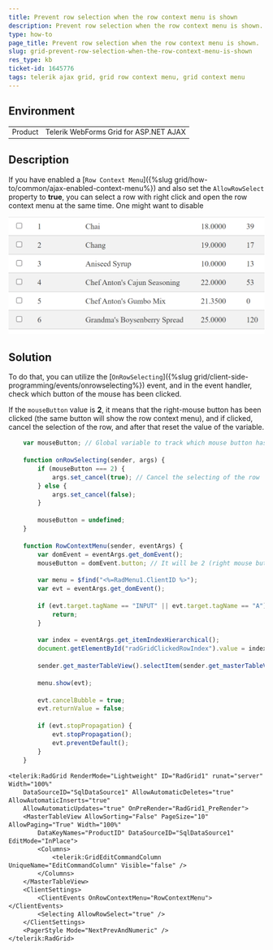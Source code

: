 ```yaml
---
title: Prevent row selection when the row context menu is shown
description: Prevent row selection when the row context menu is shown. Check it now!
type: how-to
page_title: Prevent row selection when the row context menu is shown. | RadGrid
slug: grid-prevent-row-selection-when-the-row-context-menu-is-shown
res_type: kb
ticket-id: 1645776
tags: telerik ajax grid, grid row context menu, grid context menu
---
```


## Environment

<table>
	<tbody>
		<tr>
			<td>Product</td>
			<td>Telerik WebForms Grid for ASP.NET AJAX</td>
		</tr>
	</tbody>
</table>

## Description

If you have enabled a [`Row Context Menu`]({%slug grid/how-to/common/ajax-enabled-context-menu%}) and also set the `AllowRowSelect` property to **true**, you can select a row with right click and open the row context menu at the same time.
One might want to disable 

![Prevent selecting the row](images/grid-prevent-selecting-with-row-menu.gif "Prevent selecting the row")

## Solution

To do that, you can utilize the [`OnRowSelecting`]({%slug grid/client-side-programming/events/onrowselecting%}) event, and in the event handler, check which button of the mouse has been clicked.

If the `mouseButton` value is **2**, it means that the right-mouse button has been clicked (the same button will show the row context menu), and if clicked, cancel the selection of the row, and after that reset the value of the variable. 

````JavaScript
    var mouseButton; // Global variable to track which mouse button has been clicked

    function onRowSelecting(sender, args) {
        if (mouseButton === 2) {
            args.set_cancel(true); // Cancel the selecting of the row
        } else {
            args.set_cancel(false); 
        }

        mouseButton = undefined;
    }

    function RowContextMenu(sender, eventArgs) {
        var domEvent = eventArgs.get_domEvent(); 
        mouseButton = domEvent.button; // It will be 2 (right mouse button)
        
        var menu = $find("<%=RadMenu1.ClientID %>");
        var evt = eventArgs.get_domEvent();

        if (evt.target.tagName == "INPUT" || evt.target.tagName == "A") {
            return;
        }

        var index = eventArgs.get_itemIndexHierarchical();
        document.getElementById("radGridClickedRowIndex").value = index;

        sender.get_masterTableView().selectItem(sender.get_masterTableView().get_dataItems()[index].get_element(), true);

        menu.show(evt);

        evt.cancelBubble = true;
        evt.returnValue = false;

        if (evt.stopPropagation) {
            evt.stopPropagation();
            evt.preventDefault();
        }
    }
````
 
````ASP.NET
<telerik:RadGrid RenderMode="Lightweight" ID="RadGrid1" runat="server" Width="100%"
    DataSourceID="SqlDataSource1" AllowAutomaticDeletes="true" AllowAutomaticInserts="true"
    AllowAutomaticUpdates="true" OnPreRender="RadGrid1_PreRender">
    <MasterTableView AllowSorting="False" PageSize="10" AllowPaging="True" Width="100%"
        DataKeyNames="ProductID" DataSourceID="SqlDataSource1" EditMode="InPlace">
        <Columns>
            <telerik:GridEditCommandColumn UniqueName="EditCommandColumn" Visible="false" />
        </Columns>
    </MasterTableView>
    <ClientSettings>
        <ClientEvents OnRowContextMenu="RowContextMenu"></ClientEvents>
        <Selecting AllowRowSelect="true" />
    </ClientSettings>
    <PagerStyle Mode="NextPrevAndNumeric" />
</telerik:RadGrid>
````
    
      

